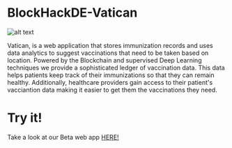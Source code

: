 # BlockHackDE-Vatican
![alt text](vatican.png)

Vatican, is a web application that stores immunization records and uses data analytics to suggest vaccinations that need to be taken based on location. Powered by the Blockchain and supervised Deep Learning techniques we provide a sophisticated ledger of vaccination data. This data helps patients keep track of their immunizations so that they can remain healthy. Additionally, healthcare providers gain access to their patient's vacciantion data making it easier to get them the vaccinations they need.

# Try it!
Take a look at our Beta web app [HERE!](http://www..com/)
